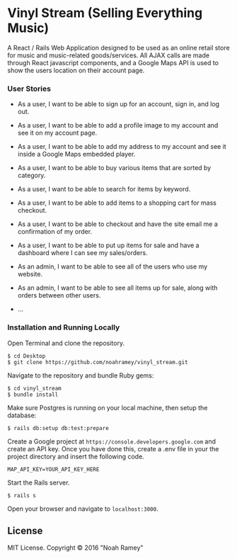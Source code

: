 # Vinyl Stream (Selling Everything Music)

A React / Rails Web Application designed to be used as an online retail store for music and music-related goods/services. All AJAX calls are made through React javascript components, and a Google Maps API is used to show the users location on their account page.

### User Stories

* As a user, I want to be able to sign up for an account, sign in, and log out.

* As a user, I want to be able to add a profile image to my account and see it on my account page.

* As a user, I want to be able to add my address to my account and see it inside a Google Maps embedded player.

* As a user, I want to be able to buy various items that are sorted by category.

* As a user, I want to be able to search for items by keyword.

* As a user, I want to be able to add items to a shopping cart for mass checkout.

* As a user, I want to be able to checkout and have the site email me a confirmation of my order.

* As a user, I want to be able to put up items for sale and have a dashboard where I can see my sales/orders.

* As an admin, I want to be able to see all of the users who use my website.

* As an admin, I want to be able to see all items up for sale, along with orders between other users.

* ...

### Installation and Running Locally

Open Terminal and clone the repository.  
```
$ cd Desktop
$ git clone https://github.com/noahramey/vinyl_stream.git
```

Navigate to the repository and bundle Ruby gems:
```
$ cd vinyl_stream
$ bundle install
```

Make sure Postgres is running on your local machine, then setup the database:
```
$ rails db:setup db:test:prepare
```

Create a Google project at `https://console.developers.google.com` and create an API key. Once you have done this, create a .env file in your the project directory and insert the following code.
```
MAP_API_KEY=YOUR_API_KEY_HERE
```

Start the Rails server.
```
$ rails s
```

Open your browser and navigate to `localhost:3000`.


License
-------

MIT License. Copyright &copy; 2016 "Noah Ramey"
